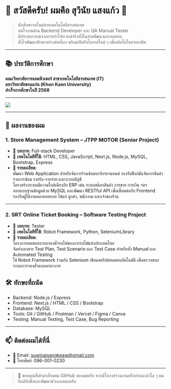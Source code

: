 # 👋 สวัสดีครับ! ผมคือ สุวินัย แสงแก้ว 👋

> นักศึกษาจบใหม่สายเทคโนโลยีสารสนเทศ  
> สนใจงานด้าน Backend Developer และ QA Manual Tester  
> มีประสบการณ์จากการทำโปรเจกต์จริงทั้งในสายพัฒนาและทดสอบ  
> ตั้งใจพัฒนาทักษะอย่างต่อเนื่อง พร้อมเปิดรับโอกาสใหม่ ๆ เพื่อเติบโตในสายอาชีพ

---

## 📚 ประวัติการศึกษา

**คณะวิทยาลัยการคอมพิวเตอร์ สาขาเทคโนโลยีสารสนเทศ (IT)**  
**มหาวิทยาลัยขอนแก่น (Khon Kaen University)**  
**สำเร็จการศึกษาในปี 2568**

---

<p align="left">
  <img src="https://skillicons.dev/icons?i=nodejs,express,react,next,mysql,js,html,css,bootstrap,git,github,vercel,postman,figma,canva" />
</p>

---

## 📂 ผลงานของผม

### 1. Store Management System – JTPP MOTOR (Senior Project)

- 📄 **บทบาท:** Full-stack Developer  
- 🧰 **เทคโนโลยีที่ใช้:** HTML, CSS, JavaScript, Next.js, Node.js, MySQL, Bootstrap, Express  
- 🔧 **รายละเอียด:**  
  พัฒนา Web Application สำหรับจัดการร้านซ่อมรถจักรยานยนต์ รองรับฟังก์ชันจัดการสินค้า รายการซ่อม รายรับ-รายจ่าย และระบบบัญชี  
  โครงสร้างระบบมีความใกล้เคียงกับ ERP เช่น ระบบสต๊อกสินค้า การขาย การเงิน ฯลฯ  
  ออกแบบฐานข้อมูลด้วย MySQL และพัฒนา RESTful API เพื่อเชื่อมต่อกับ Frontend  
  รองรับผู้ใช้งานหลายบทบาท ได้แก่ ลูกค้า, พนักงาน และเจ้าของร้าน

---

### 2. SRT Online Ticket Booking – Software Testing Project

- 📄 **บทบาท:** Tester  
- 🧰 **เทคโนโลยีที่ใช้:** Robot Framework, Python, SeleniumLibrary  
- 🔧 **รายละเอียด:**  
  โครงการทดสอบระบบจองตั๋วรถไฟของการรถไฟแห่งประเทศไทย  
  จัดทำเอกสาร Test Plan, Test Scenario และ Test Case สำหรับทั้ง Manual และ Automated Testing  
  ใช้ Robot Framework ร่วมกับ Selenium เขียนสคริปต์ทดสอบอัตโนมัติ เพื่อตรวจสอบระบบการจองตั๋วแบบครบวงจร

## 🛠️ ทักษะที่ถนัด

- Backend: Node.js / Express 
- Frontend: Next.js / HTML / CSS / Bootstrap
- Database: MySQL
- Tools: Git / GitHub / Postman / Vercel / Figma / Canva  
- Testing: Manual Testing, Test Case, Bug Reporting

---

## 📫 ติดต่อผมได้ที่นี่

- 📧 Email: suwinaisangkeaw@gmail.com  
- 📱 โทรศัพท์: 096-001-0230  

---

> 🙏 ขอบคุณที่เข้ามาเยี่ยมชม GitHub ของผมครับ หากมีโอกาสร่วมงานหรือคำแนะนำใด ๆ ผมยินดีรับฟังและพัฒนาตัวเองเสมอครับ

